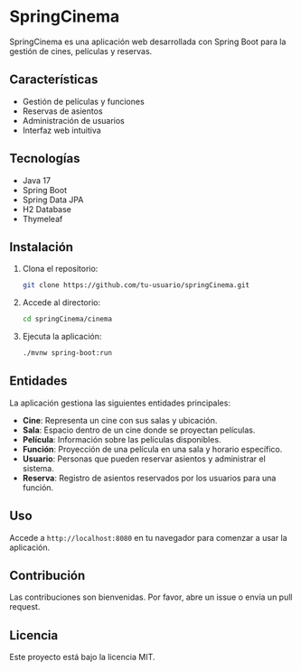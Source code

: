 # SpringCinema

SpringCinema es una aplicación web desarrollada con Spring Boot para la gestión de cines, películas y reservas.

## Características

- Gestión de películas y funciones
- Reservas de asientos
- Administración de usuarios
- Interfaz web intuitiva

## Tecnologías

- Java 17
- Spring Boot
- Spring Data JPA
- H2 Database
- Thymeleaf

## Instalación

1. Clona el repositorio:
   ```bash
   git clone https://github.com/tu-usuario/springCinema.git
   ```
2. Accede al directorio:
   ```bash
   cd springCinema/cinema
   ```
3. Ejecuta la aplicación:
   ```bash
   ./mvnw spring-boot:run
   ```

## Entidades

La aplicación gestiona las siguientes entidades principales:

- **Cine**: Representa un cine con sus salas y ubicación.
- **Sala**: Espacio dentro de un cine donde se proyectan películas.
- **Película**: Información sobre las películas disponibles.
- **Función**: Proyección de una película en una sala y horario específico.
- **Usuario**: Personas que pueden reservar asientos y administrar el sistema.
- **Reserva**: Registro de asientos reservados por los usuarios para una función.

## Uso

Accede a `http://localhost:8080` en tu navegador para comenzar a usar la aplicación.

## Contribución

Las contribuciones son bienvenidas. Por favor, abre un issue o envía un pull request.

## Licencia

Este proyecto está bajo la licencia MIT.
